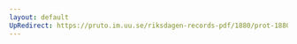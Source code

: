 ```yaml
---
layout: default
UpRedirect: https://pruto.im.uu.se/riksdagen-records-pdf/1880/prot-1880--ak--025/prot-1880--ak--025_000.pdf
---
```

